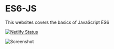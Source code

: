 # ES6-JS
This websites covers the basics of JavaScript ES6

[![Netlify Status](https://api.netlify.com/api/v1/badges/362b532c-5da5-4d80-a5e9-bfe81e6c23c3/deploy-status)](https://app.netlify.com/sites/jses6/deploys)

![Screenshot](https://github.com/Rohail30/ES6-JS/edit/main/ss.jpg)
